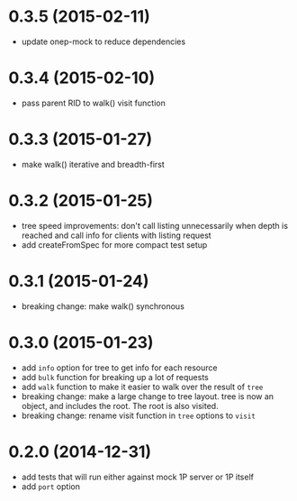 # 0.3.5 (2015-02-11)

- update onep-mock to reduce dependencies

# 0.3.4 (2015-02-10)

- pass parent RID to walk() visit function

# 0.3.3 (2015-01-27)

- make walk() iterative and breadth-first

# 0.3.2 (2015-01-25)

- tree speed improvements: don't call listing unnecessarily when depth is 
  reached and call info for clients with listing request
- add createFromSpec for more compact test setup

# 0.3.1 (2015-01-24)

- breaking change: make walk() synchronous

# 0.3.0 (2015-01-23)

- add `info` option for tree to get info for each resource
- add `bulk` function for breaking up a lot of requests
- add `walk` function to make it easier to walk over the result of `tree`
- breaking change: make a large change to tree layout. tree is now an object, and includes the root. The root is also visited.
- breaking change: rename visit function in `tree` options to `visit`

# 0.2.0 (2014-12-31)

- add tests that will run either against mock 1P server or 1P itself
- add `port` option 

